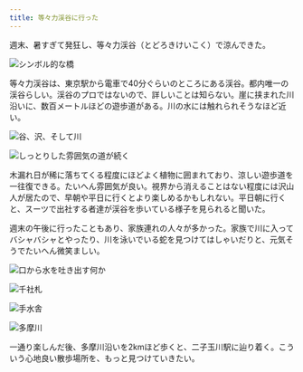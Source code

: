 ```yaml
---
title: 等々力渓谷に行った
---
```

週末、暑すぎて発狂し、等々力渓谷（とどろきけいこく）で涼んできた。

![](https://lh6.googleusercontent.com/jHEx_9TAo3nZbe_5XUqJnR3jB0sCKnc_Bdo6kW1ZN0gksWIavfAEzypiTSIuEVCmgvsuKOdJUHpst5GU1Lp8COYydFpKMtGz2OdZsw1jZuqw3Kywyl8xLj-7ys4mT8qg_oMAZBPr9OtMr_1WLQZfiRw "シンボル的な橋")

等々力渓谷は、東京駅から電車で40分ぐらいのところにある渓谷。都内唯一の渓谷らしい。渓谷のプロではないので、詳しいことは知らない。崖に挟まれた川沿いに、数百メートルほどの遊歩道がある。川の水には触れられそうなほど近い。

![](https://lh3.googleusercontent.com/YRUrtPwZ_D1t22c7_K7KeTCzpWQpnIY19zJu1SyX8Yklh2LVyZQ-gR1tUbBBysoRSBsEw2AMDu3l1hQqMK-KtRnLLHOzWK7WYj8seWn1Q_rXxt0a9eGzdzBIWD8B5-xJNeIxfUpeLb3yJAMbQFCOI1U "谷、沢、そして川")

![](https://lh6.googleusercontent.com/vLC70ekQXvofkLSxZYc8r9W2UdnZtmX7nAM98XYg6V8ODFRHIienfBtCDw_5KQzDpooaXwp0Ft9tYkN4Mnu1qrmvkYMP20R4_MpN-AgYX0vWRUXd_Ud0Ixn-b9r-tmbuiKCAYjQwJbqQi85AtDfIaDs "しっとりした雰囲気の道が続く")

木漏れ日が稀に落ちてくる程度にほどよく植物に囲まれており、涼しい遊歩道を一往復できる。たいへん雰囲気が良い。視界から消えることはない程度には沢山人が居たので、早朝や平日に行くとより楽しめるかもしれない。平日朝に行くと、スーツで出社する者達が渓谷を歩いている様子を見られると聞いた。

週末の午後に行ったこともあり、家族連れの人々が多かった。家族で川に入ってバシャバシャとやったり、川を泳いでいる蛇を見つけてはしゃいだりと、元気そうでたいへん微笑ましい。

![](https://lh5.googleusercontent.com/GtUSJUbjMalUeaxaE7m4VUVJ6XrkCyVovziguX8WHi4FyAlWKnS4qI8LDZGvUrzWhGv_MWDzJEHh3QwGqHU7f-zrDGJI6ZlXLFZk6rRaqFHwRqJyeZEL47jB9i72PVqvTIXlQB0MGzOtvaKnd3Q5fyw "口から水を吐き出す何か")

![](https://lh6.googleusercontent.com/gODIt7q7b-CIOR4liBVLc-ybKrR64hwD_Xpfvvlj9DA4nfwem_LFxMDfjkcarR_oPKyMJYvIsQPzGVDUoNRvZ5bxW_g1TlGKMG4zNqhZrbBz7QooeIZux0jYlO0a3H_IJTL4H1MYpkLcKycaHmWJH5o "千社札")

![](https://lh5.googleusercontent.com/bJwd6kyV0oDzCsBlUDGIoRgdNsKv9LZHs4xojHlkU-ICk278ZLHOIxpknV0nyG7MXxrxBxWIG1ZZFlunEsHO-FvOdHgalmhvTyBuXA0Q8QgDpJMPs9Tnwc9apPFqFl209_bG_Jw8x8THaW-LcY98NGE "手水舎")

![](https://lh5.googleusercontent.com/T8wVFCp7plTc0SwIuWY3teYpOIIvdpkULxMYbx4AYROg9GABbIp5u1PIhsF788YF8K6b6g-FuO3FyHFXUsOSHtzHpMC1jY7tejMrPpj8fENOJq3H4makPY9d5to8XjqBQHOnlwxEQh4a4-L5YNc4u9Q "多摩川")

一通り楽しんだ後、多摩川沿いを2kmほど歩くと、二子玉川駅に辿り着く。こういう心地良い散歩場所を、もっと見つけていきたい。
